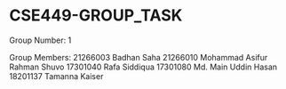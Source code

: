 # CSE449-GROUP_TASK
Group Number:
1

Group Members:
21266003 Badhan Saha
21266010 Mohammad Asifur Rahman Shuvo
17301040 Rafa Siddiqua
17301080 Md. Main Uddin Hasan
18201137 Tamanna Kaiser
